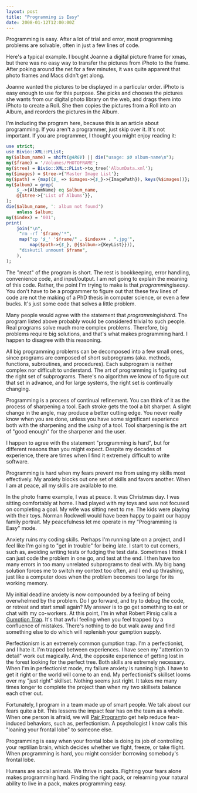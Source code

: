 ```yaml
---
layout: post
title: "Programming is Easy"
date: 2008-01-12T12:00:00Z
---
```

Programming is easy.  After a lot of trial and error, most programming
problems are solvable, often in just a few lines of code.

Here's a typical example.  I bought Joanne a digital picture frame for
xmas, but there was no easy way to transfer the pictures from iPhoto
to the frame.  After poking around the net for a few minutes, it was
quite apparent that photo frames and Macs didn't get along.

Joanne wanted the pictures to be displayed in a particular order.
iPhoto is easy enough to use for this purpose.  She picks and chooses
the pictures she wants from our digital photo library on the web, and
drags them into iPhoto to create a Roll.  She then copies the pictures
from a Roll into an Album, and reorders the pictures in the Album.

I'm including the program here, because this is an article about
programming.  If you aren't a programmer, just skip over it.  It's
not important.  If you are programmer, I thought you might enjoy
reading it:

```perl
use strict;
use Bivio::XML::PList;
my($album_name) = shift(@ARGV) || die("usage: $0 album-name\n");
my($frame) = '/Volumes/PHOTOFRAME';
my($tree) = Bivio::XML::PList->to_tree('AlbumData.xml');
my($images) = $tree->{'Master Image List'};
my($path) = {map(($_ => $images->{$_}->{ImagePath}), keys(%$images))};
my($album) = grep(
    $_->{AlbumName} eq $album_name,
    @{$tree->{'List of Albums'}},
);
die($album_name, ': album not found')
    unless $album;
my($index) = '001';
print(
    join("\n",
	 "rm -rf '$frame/'*",
	 map("cp '$_' '$frame/" . $index++ . ".jpg'",
	     map($path->{$_}, @{$album->{KeyList}})),
	 "diskutil unmount $frame",
    ),
);
```

The "meat" of the program is short. The rest is bookkeeping, error
handling, convenience code, and input/output.  I am not going to
explain the meaning of this code.  Rather, the point I'm trying to
make is that *programming*is*easy*.  You don't have to be a programmer
to figure out that these few lines of code are not the making of a PhD
thesis in computer science, or even a few bucks.  It's just some code
that solves a little problem.

Many people would agree with the statement that *programming*is*hard*.
The program listed above probably would be considered trivial to such
people.  Real programs solve much more complex problems.  Therefore,
big problems require big solutions, and that's what makes programming
hard.  I happen to disagree with this reasoning.

All big programming problems can be decomposed into a few small ones,
since programs are composed of short subprograms (aka. methods,
functions, subroutines, and procedures).  Each subprogram is neither
complex nor difficult to
understand.  The art of programming is figuring out the right set of
subprograms.  There's no algorithm we know of to figure out that set
in advance, and for large systems, the right set is continually
changing.

Programming is a process of continual refinement.  You can think of it
as the process of sharpening a tool.  Each stroke gets the tool a bit
sharper.  A slight change in the angle, may produce a better cutting
edge.  You never really know when you are done, unless you have some
significant experience both with the sharpening and the _using_ of a
tool.  Tool sharpening is the art of "good enough" for the sharpener
and the user.

I happen to agree with the statement "programming is hard", but
for different reasons than you might expect.  Despite my decades of
experience, there are times when I find it extremely difficult to
write software.

Programming is hard when my fears prevent me from using my skills most
effectively.  My anxiety blocks out one set of skills and favors
another.  When I am at peace, all my skills are available to me.

In the photo frame example, I was at peace.  It was Christmas day.  I
was sitting comfortably at home.  I had played with my toys and was
not focused on completing a goal.  My wife was sitting next to me.
The kids were playing with their toys.  Norman Rockwell would have
been happy to paint our happy family portrait.  My peacefulness let me
operate in my "Programming is Easy" mode.

Anxiety ruins my coding skills.  Perhaps I'm running late on a
project, and I feel like I'm going to "get in trouble" for being late.
I start to cut corners, such as, avoiding writing tests or fudging the
test data.  Sometimes I think I can just code the problem in one go,
and test at the end.  I then have too many errors in too many
unrelated subprograms to deal with.  My big bang solution forces me to
switch my context too often, and I end up thrashing, just like a
computer does when the problem becomes too large for its working
memory.

My initial deadline anxiety is now compounded by a feeling of being
overwhelmed by the problem.  Do I go forward, and try to debug the
code, or retreat and start small again?  My answer is to go get
something to eat or chat with my co-workers.  At this point, I'm in
what Robert Pirsig calls a
[Gumption Trap](/my/page?search=gumption+traps).  It's that awful feeling when you feel trapped by a confluence of
mistakes.  There's nothing to do but walk away and find something else
to do which will replenish your gumption supply.

Perfectionism is an extremely common gumption trap.  I'm a
perfectionist, and I hate it.  I'm trapped between experiences.  I
have seen my "attention to detail" work out magically.  And, the
opposite experience of getting lost in the forest looking for the
perfect tree.  Both skills are extremely necessary.  When I'm in
perfectionist mode, my failure anxiety is running high.  I have to get
it right or the world will come to an end.  My perfectionist's
skillset looms over my "just right" skillset.  Nothing seems just
right.  It takes me many times longer to complete the project than
when my two skillsets balance each other out.

Fortunately, I program in a team made up of smart people.  We talk
about our fears quite a bit.  This lessens the impact fear has on the
team as a whole.  When one person is afraid, we will
[Pair Program](http://www.extremeperl.org/bk/pair-programming)to get help reduce fear-induced behaviors, such as, perfectionism.
A psychologist I know calls this "loaning your frontal lobe" to
someone else.

Programming is easy when your frontal lobe is doing its job of
controlling your reptilian brain, which decides whether we fight,
freeze, or take flight.  When programming is hard, you might consider
borrowing somebody's frontal lobe.

Humans are social animals.  We thrive in packs.  Fighting your fears
alone makes programming hard.  Finding the right pack, or relearning
your natural ability to live in a pack, makes programming easy.


